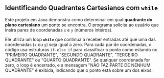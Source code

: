 ## Identificando Quadrantes Cartesianos com `while`

Este projeto em Java demonstra como determinar em qual **quadrante do plano cartesiano** um ponto se encontra. O programa solicita ao usuário que insira pares de coordenadas `x` e `y` (números inteiros).

Ele utiliza um loop **`while`** que continua a receber entradas até que uma das coordenadas (`x` ou `y`) seja igual a zero. Para cada par de coordenadas, o código usa estruturas `if-else if` para classificar o ponto como estando no "PRIMEIRO QUADRANTE", "SEGUNDO QUADRANTE", "TERCEIRO QUADRANTE" ou "QUARTO QUADRANTE". Se qualquer coordenada for zero, o loop é encerrado, e a mensagem "NÃO FAZ PARTE DE NENHUM QUADRANTE" é exibida, indicando que o ponto está sobre um dos eixos.
